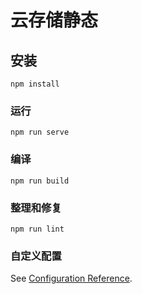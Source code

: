 # 云存储静态

## 安装
```
npm install
```

### 运行
```
npm run serve
```

### 编译
```
npm run build
```

### 整理和修复
```
npm run lint
```

### 自定义配置
See [Configuration Reference](https://cli.vuejs.org/config/).
